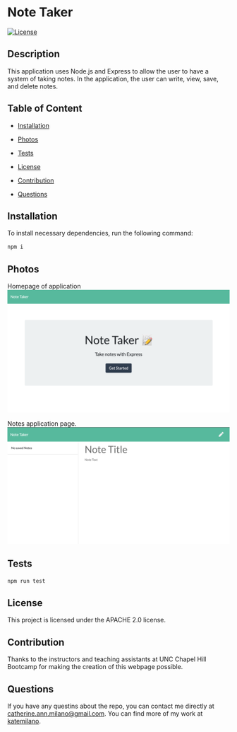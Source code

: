 # Note Taker

[![License](https://img.shields.io/badge/License-Apache%202.0-blue.svg)](https://opensource.org/licenses/Apache-2.0)

## Description

This application uses Node.js and Express to allow the user to have a system of taking notes. In the application, the user can write, view, save, and delete notes. 

## Table of Content

* [Installation](#installation)

* [Photos](#photos)

* [Tests](#tests)

* [License](#license)

* [Contribution](#contribution)

* [Questions](#questions)

## Installation
To install necessary dependencies, run the following command:

```bash
npm i
```

## Photos
Homepage of application
<img src="images/Home.png">

Notes application page.
<img src="images/Notes.png">

## Tests

```bash
npm run test
```

## License

This project is licensed under the APACHE 2.0 license.

## Contribution

Thanks to the instructors and teaching assistants at UNC Chapel Hill Bootcamp for making the creation of this webpage possible.

## Questions

If you have any questins about the repo, you can contact me directly at catherine.ann.milano@gmail.com. You can find more of my work at [katemilano](http://github.com/katemilano/).
    

